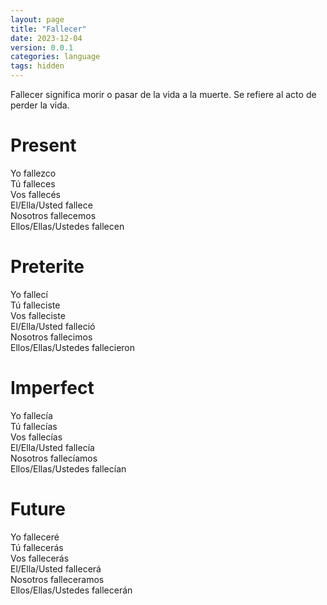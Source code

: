 ```yaml
---
layout: page
title: "Fallecer"
date: 2023-12-04
version: 0.0.1
categories: language
tags: hidden
---
```


Fallecer significa morir o pasar de la vida a la muerte. Se refiere al acto de perder la vida.

# Present

Yo fallezco  
Tú falleces  
Vos fallecés  
El/Ella/Usted fallece  
Nosotros fallecemos  
Ellos/Ellas/Ustedes fallecen

# Preterite

Yo fallecí  
Tú falleciste  
Vos falleciste  
El/Ella/Usted falleció  
Nosotros fallecimos  
Ellos/Ellas/Ustedes fallecieron

# Imperfect

Yo fallecía  
Tú fallecías  
Vos fallecías  
El/Ella/Usted fallecía  
Nosotros fallecíamos  
Ellos/Ellas/Ustedes fallecían

# Future

Yo falleceré  
Tú fallecerás  
Vos fallecerás  
El/Ella/Usted fallecerá  
Nosotros falleceramos  
Ellos/Ellas/Ustedes fallecerán
